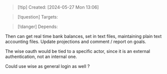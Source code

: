 
>[!tip] Created: [2024-05-27 Mon 13:06]

>[!question] Targets: 

>[!danger] Depends: 

Then can get real time bank balances, set in text files, maintaining plain text accounting files.
Update projections and comment / report on goals.

The wise oauth would be tied to a specific actor, since it is an external authentication, not an internal one.

Could use wise as general login as well ?